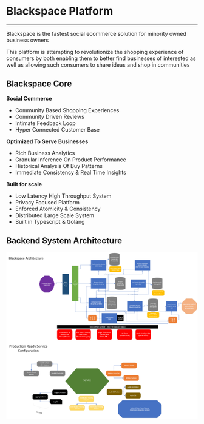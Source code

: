 # Blackspace Platform

---

Blackspace is the fastest social ecommerce solution for minority owned business owners

This platform is attempting to revolutionize the shopping experience of consumers by both enabling them to better find businesses of interested as
 well as allowing such consumers to share ideas and shop in communities

## Blackspace Core
__Social Commerce__
* Community Based Shopping Experiences
* Community Driven Reviews
* Intimate Feedback Loop
* Hyper Connected Customer Base

__Optimized To Serve Businesses__
 * Rich Business Analytics
 * Granular Inference On Product Performance
 * Historical Analysis Of Buy Patterns
 * Immediate Consistency & Real Time Insights

__Built for scale__
* Low Latency High Throughput System
* Privacy Focused Platform
* Enforced Atomicity & Consistency
* Distributed Large Scale System
* Built in Typescript & Golang

## Backend System Architecture
![Architecture](./images/Architecture.png)
